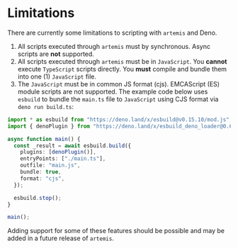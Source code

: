# Limitations

There are currently some limitations to scripting with `artemis` and Deno.

1. All scripts executed through `artemis` must by synchronous. Async scripts are
   **not** supported.
2. All scripts executed through `artemis` must be in `JavaScript`. You
   **cannot** execute `TypeScript` scripts directly. You **must** compile and
   bundle them into one (1) `JavaScript` file.
3. The `JavaScript` must be in common JS format (cjs). EMCAScript (ES) module
   scripts are not supported. The example code below uses `esbuild` to bundle
   the `main.ts` file to `JavaScript` using CJS format via `deno run build.ts`:

```typescript
import * as esbuild from "https://deno.land/x/esbuild@v0.15.10/mod.js";
import { denoPlugin } from "https://deno.land/x/esbuild_deno_loader@0.6.0/mod.ts";

async function main() {
  const _result = await esbuild.build({
    plugins: [denoPlugin()],
    entryPoints: ["./main.ts"],
    outfile: "main.js",
    bundle: true,
    format: "cjs",
  });

  esbuild.stop();
}

main();
```

Adding support for some of these features should be possible and may be added in
a future release of `artemis`.
